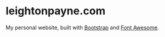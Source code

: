 # leightonpayne.com

My personal website, built with [Bootstrap](https://getbootstrap.com/) and [Font Awesome](https://fontawesome.com).
